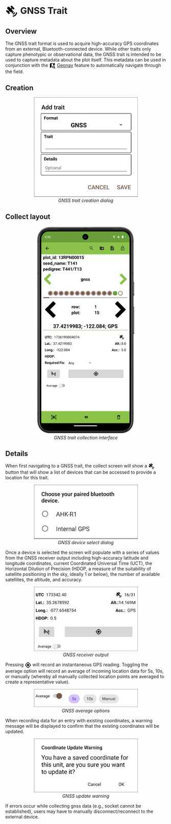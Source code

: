 <img ref="GNSS" style="vertical-align: middle;" src="_static/icons/formats/satellite-variant.png" width="40px"> GNSS Trait
==============================================================================

Overview
--------

The GNSS trait format is used to acquire high-accuracy GPS coordinates
from an external, Bluetooth-connected device. While other traits only
capture phenotypic or observational data, the GNSS trait is intended to
be used to capture metadata about the plot itself. This metadata can be
used in conjunction with the
<a href="geonav.md"><img style="vertical-align: middle;" src="_static/icons/settings/main/map-search.png" width="20px"></a> [Geonav](geonav.md) feature to automatically navigate
through the field.

Creation
--------

<figure align="center" class="image">
  <img src="_static/images/traits/formats/create_gnss.png" width="325px"> 
  <figcaption><i>GNSS trait creation dialog</i></figcaption> 
</figure>

Collect layout
--------------

<figure align="center" class="image">
  <img src="_static/images/traits/formats/collect_gnss_framed.png" width="350px"> 
  <figcaption><i>GNSS trait collection interface</i></figcaption> 
</figure>

Details
-------

When first navigating to a GNSS trait, the collect screen will show a
<img ref="gnss" style="vertical-align: middle;" src="_static/icons/formats/satellite-variant.png" width="20px">
button that will show a list of devices that can be accessed to provide
a location for this trait.

<figure align="center" class="image">
  <img src="_static/images/traits/formats/collect_gnss_select_device.png" width="325px"> 
  <figcaption><i>GNSS device select dialog</i></figcaption> 
</figure>

Once a device is selected the screen will populate with a series of
values from the GNSS receiver output including high-accuracy latitude
and longitude coordinates, current Coordinated Universal Time (UCT), the
Horizontal Dilution of Precision (HDOP, a measure of the suitability of
satellite positioning in the sky, ideally 1 or below), the number of
available satellites, the altitude, and accuracy.

<figure align="center" class="image">
  <img src="_static/images/traits/formats/collect_gnss_receiver_output.png" width="325px"> 
  <figcaption><i>GNSS receiver output</i></figcaption> 
</figure>

Pressing
<img ref="capture" style="vertical-align: middle;" src="_static/icons/formats/crosshairs-gps.png" width="20px"> will record an instantaneous GPS reading. Toggling the average option will
record an average of incoming location data for 5s, 10s, or manually
(whereby all manually collected location points are averaged to create a
representative value).

<figure align="center" class="image">
  <img src="_static/images/traits/formats/collect_gnss_average_options.png" width="325px"> 
  <figcaption><i>GNSS average options</i></figcaption> 
</figure>

When recording data for an entry with existing coordinates, a warning
message will be displayed to confirm that the existing coordinates will
be updated.

<figure align="center" class="image">
  <img src="_static/images/traits/formats/collect_gnss_update_warning.png" width="325px"> 
  <figcaption><i>GNSS update warning</i></figcaption> 
</figure>

If errors occur while collecting gnss data (e.g., socket cannot be
established), users may have to manually disconnect/reconnect to the
external device.
